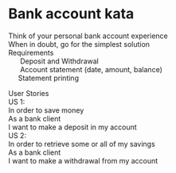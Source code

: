# Bank account kata
Think of your personal bank account experience  
When in doubt, go for the simplest solution  
Requirements  
      Deposit and Withdrawal  
      Account statement (date, amount, balance)  
      Statement printing  

User Stories  
US 1:  
In order to save money  
As a bank client  
I want to make a deposit in my account  
US 2:  
In order to retrieve some or all of my savings  
As a bank client  
I want to make a withdrawal from my account  
